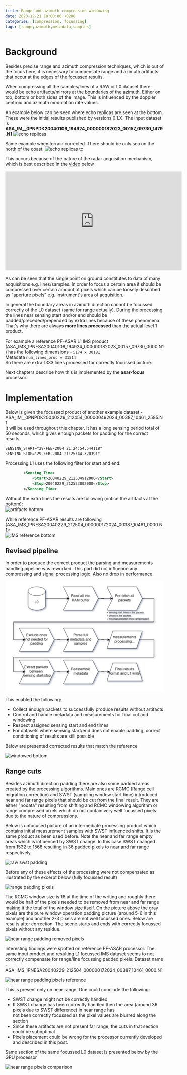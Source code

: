 ```yaml
---
title: Range and azimuth compression windowing
date: 2023-12-21 10:00:00 +0200
categories: [compression, focussing]
tags: [range,azimuth,metadata,samples]
---
```


# Background

Besides precise range and azimuth compression techniques, which is out of the focus here, it is necessary to
compensate range and azimuth artifacts that occur at the edges of the focussed results. 

When compressing all the samples/lines of a RAW or L0 dataset there would be echo artifacts/mirrors at the
boundaries of the azimuth. Either on top, bottom or both sides of the image. This is influenced by the doppler centroid
and azimuth modulation rate values.

An example below can be seen where echo replicas are seen at the bottom.
These were the initial results published by versions 0.1.X. The input dataset is **ASA_IM__0PNPDK20040109_194924_000000182023_00157_09730_1479.N1**
![echo replicas](https://sar-focusing.s3.eu-central-1.amazonaws.com/pages/ASA_IMS_1PNPDK20040109_194924_000000182023_00157_09730_1479_echo_replicas.png)

Same example when terrain corrected. There should be only sea on the north of the coast.
![echo replicas tc](https://sar-focusing.s3.eu-central-1.amazonaws.com/pages/ASA_IMS_1PNPDK20040109_194924_000000182023_00157_09730_1479_echo_replicas_tc.png)

This occurs because of the nature of the radar acquisition mechanism, which is best described
in the [video](https://youtu.be/74p1uPCwU_c?si=mWoRadfr7bX2c2Rg) below

<iframe width="560" height="315" src="https://www.youtube.com/embed/74p1uPCwU_c?si=mWoRadfr7bX2c2Rg" title="YouTube video player" frameborder="0" allow="accelerometer; autoplay; clipboard-write; encrypted-media; gyroscope; picture-in-picture; web-share" allowfullscreen></iframe>

As can be seen that the single point on ground constitutes to data of many acquisitions e.g. lines/samples. In order to
focus a certain area it should be compressed over certain amount of pixels which can be loosely described
as "aperture pixels" e.g. instrument's area of acquisition.

In general the boundary areas in azimuth direction cannot be focussed correctly of the L0 dataset (same for range actually).
During the processing the lines near sensing start and/or end should be padded/preceded/prepended by extra lines because of these phenomena.
That's why there are always **more lines processed** than the actual level 1 product.

For example a reference PF-ASAR L1 IMS product (ASA_IMS_1PNESA20040109_194924_000000182023_00157_09730_0000.N1)
has the following dimensions - `5174 x 30181`\
Metadata  `num_lines_proc = 31514`\
So there are extra 1333 lines processed for correctly focussed picture.

Next chapters describe how this is implemented by the **asar-focus** processor.

# Implementation

Below is given the focussed product of another example dataset - ASA_IM__0PNPDK20040229_212454_000000492024_00387_10461_2585.N1\
It will be used throughout this chapter. It has a long sensing period total of 50 seconds, which gives enough packets
for padding for the correct results.
```
SENSING_START="29-FEB-2004 21:24:54.544118"
SENSING_STOP="29-FEB-2004 21:25:44.320391"
```

Processing L1 uses the following filter for start and end:
```xml
        <Sensing_Time>
            <Start>20040229_212504912000</Start>
            <Stop>20040229_212523002000</Stop>
        </Sensing_Time>
```

Without the extra lines the results are following (notice the artifacts at the bottom):\
![artifacts bottom](https://sar-focusing.s3.eu-central-1.amazonaws.com/pages/ASA_IMS_1PNPDK20040229_212454_000000492024_00387_10461_2585_artifacts_bottom.png)

While reference PF-ASAR results are following (ASA_IMS_1PNESA20040229_212504_000000172024_00387_10461_0000.N1):\
![IMS reference bottom](https://sar-focusing.s3.eu-central-1.amazonaws.com/pages/ASA_IMS_1PNESA20040229_212504_000000172024_00387_10461_0000_bottom.png)

## Revised pipeline

In order to produce the correct product the parsing and measurements handling pipeline was reworked.
This part did not influence any compressing and signal processing logic. Also no drop in performance.

![windowing pipeline](https://github.com/kautlenbachs/bulpp_diagrams/blob/main/asar_meta_flow.drawio.png?raw=true)

This enabled the following:
* Collect enough packets to successfully produce results without artifacts
* Control and handle metadata and measurements for final cut and windowing
* Respect assigned sensing start and end times
* For datasets where sensing start/end does not enable padding, correct conditioning of results are still possible

Below are presented corrected results that match the reference

![windowed bottom](https://sar-focusing.s3.eu-central-1.amazonaws.com/pages/ASA_IMS_1PNPDK20040229_212454_000000492024_00387_10461_2585_windowed_bottom.png)

## Range cuts

Besides azimuth direction padding there are also some padded areas created by the processing algorithms.
Main ones are RCMC (Range cell migration correction) and SWST (sampling window start time) introduced near and far range
pixels that should be cut from the final result. They are either "nodata" resulting from shifting and RCMC windowing
algorithm or range compressed pixels which do not contain very well focussed pixels due to the nature of compressions.

Below is unfocused picture of an intermediate processing product which contains initial measurement samples with SWST
influenced shifts. It is the same product as been used before. Note the near and far range empty areas which is
influenced by SWST change. In this case SWST changed from 1532 to 1568 resulting in 36 padded pixels to near and
far range respectively.

![raw swst padding](https://sar-focusing.s3.eu-central-1.amazonaws.com/pages/ASA_IMS_1PNPDK20040229_212454_000000492024_00387_10461_2585_raw_swst_range_padding.png)

Before any of these effects of the processing were not compensated as illustrated by the excerpt below
(fully focussed result)

![range padding pixels](https://sar-focusing.s3.eu-central-1.amazonaws.com/pages/ASA_IMS_1PNPDK20040229_212454_000000492024_00387_10461_2585_near_range_padding_pixels.png)

The RCMC window size is 16 at the time of the writing and roughly there would be half of the pixels needed to be removed
from near and far range making it the total of the window size itself. On the picture above the gray pixels are the 
pure window operation padding picture (around 5-6 in this example) and another 2-3 pixels are not well focussed ones.
Below are results after correction. The scene starts and ends with correctly focussed pixels without any residue.

![near range padding removed pixels](https://sar-focusing.s3.eu-central-1.amazonaws.com/pages/ASA_IMS_1PNPDK20040229_212454_000000492024_00387_10461_2585_near_range_padding_removed_pixels.png)

Interesting findings were spotted on reference PF-ASAR processor. The same input product and resulting L1 focussed IMS
dataset seems to not correctly compensate for range/line focussing padded pixels. Dataset name - ASA_IMS_1PNESA20040229_212504_000000172024_00387_10461_0000.N1

![near range padding pixels reference](https://sar-focusing.s3.eu-central-1.amazonaws.com/pages/ASA_IMS_1PNESA20040229_212504_000000172024_00387_10461_0000_near_range_padding_pixels.N1)

This is present only on near range. One could conclude the following:
* SWST change might not be correctly handled
* If SWST change has been correctly handled then the area (around 36 pixels due to SWST difference) in near range has\
  not been correctly focussed as the pixel values are blurred along the section
* Since these artifacts are not present far range, the cuts in that section could be suboptimal
* Pixels placement could be wrong for the processor currently developed and described in this post.

Same section of the same focussed L0 dataset is presented below by the GPU processor

![near range pixels comparison](https://sar-focusing.s3.eu-central-1.amazonaws.com/pages/ASA_IMS_1PNPDK20040229_212454_000000492024_00387_10461_2585_near_range_comparison.png)